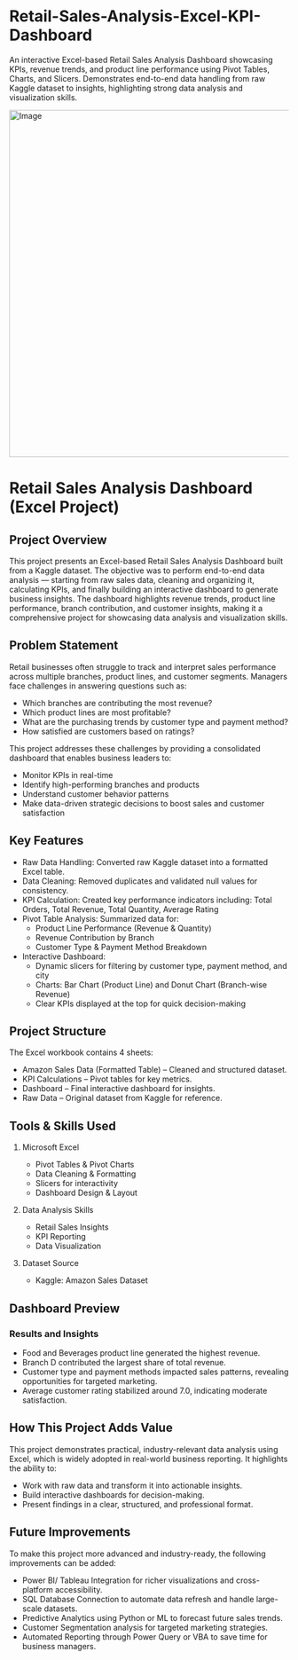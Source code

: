 # Retail-Sales-Analysis-Excel-KPI-Dashboard
An interactive Excel-based Retail Sales Analysis Dashboard showcasing KPIs, revenue trends, and product line performance using Pivot Tables, Charts, and Slicers. Demonstrates end-to-end data handling from raw Kaggle dataset to insights, highlighting strong data analysis and visualization skills.

<img width="1287" height="626" alt="Image" src="https://github.com/user-attachments/assets/16d27fc2-ea3c-4741-b2ac-b1f8ce137e13" />

# Retail Sales Analysis Dashboard (Excel Project)
## Project Overview

This project presents an Excel-based Retail Sales Analysis Dashboard built from a Kaggle dataset. The objective was to perform end-to-end data analysis — starting from raw sales data, cleaning and organizing it, calculating KPIs, and finally building an interactive dashboard to generate business insights.
The dashboard highlights revenue trends, product line performance, branch contribution, and customer insights, making it a comprehensive project for showcasing data analysis and visualization skills.

## Problem Statement

Retail businesses often struggle to track and interpret sales performance across multiple branches, product lines, and customer segments. Managers face challenges in answering questions such as:
  * Which branches are contributing the most revenue?
  * Which product lines are most profitable?
  * What are the purchasing trends by customer type and payment method?
  * How satisfied are customers based on ratings?

This project addresses these challenges by providing a consolidated dashboard that enables business leaders to:
  * Monitor KPIs in real-time
  * Identify high-performing branches and products
  * Understand customer behavior patterns
  * Make data-driven strategic decisions to boost sales and customer satisfaction

## Key Features

* Raw Data Handling: Converted raw Kaggle dataset into a formatted Excel table.
* Data Cleaning: Removed duplicates and validated null values for consistency.
* KPI Calculation: Created key performance indicators including: Total Orders, Total Revenue, Total Quantity, Average Rating
* Pivot Table Analysis: Summarized data for:
  * Product Line Performance (Revenue & Quantity)
  * Revenue Contribution by Branch
  * Customer Type & Payment Method Breakdown
* Interactive Dashboard:
  * Dynamic slicers for filtering by customer type, payment method, and city
  * Charts: Bar Chart (Product Line) and Donut Chart (Branch-wise Revenue)
  * Clear KPIs displayed at the top for quick decision-making


## Project Structure
The Excel workbook contains 4 sheets:
  * Amazon Sales Data (Formatted Table) – Cleaned and structured dataset.
  * KPI Calculations – Pivot tables for key metrics.
  * Dashboard – Final interactive dashboard for insights.
  * Raw Data – Original dataset from Kaggle for reference.


## Tools & Skills Used
 1. Microsoft Excel
    * Pivot Tables & Pivot Charts
    * Data Cleaning & Formatting
    * Slicers for interactivity
    * Dashboard Design & Layout
 
 2. Data Analysis Skills
    * Retail Sales Insights
    * KPI Reporting
    * Data Visualization
 
 3. Dataset Source
    * Kaggle: Amazon Sales Dataset

## Dashboard Preview
### Results and Insights
   * Food and Beverages product line generated the highest revenue.
   * Branch D contributed the largest share of total revenue.
   * Customer type and payment methods impacted sales patterns, revealing opportunities for targeted marketing.
   * Average customer rating stabilized around 7.0, indicating moderate satisfaction.

## How This Project Adds Value
This project demonstrates practical, industry-relevant data analysis using Excel, which is widely adopted in real-world business reporting. It highlights the ability to:
   * Work with raw data and transform it into actionable insights.
   * Build interactive dashboards for decision-making.
   * Present findings in a clear, structured, and professional format.

## Future Improvements
To make this project more advanced and industry-ready, the following improvements can be added:
  * Power BI/ Tableau Integration for richer visualizations and cross-platform accessibility.
  * SQL Database Connection to automate data refresh and handle large-scale datasets.
  * Predictive Analytics using Python or ML to forecast future sales trends.
  * Customer Segmentation analysis for targeted marketing strategies.
  * Automated Reporting through Power Query or VBA to save time for business managers.
